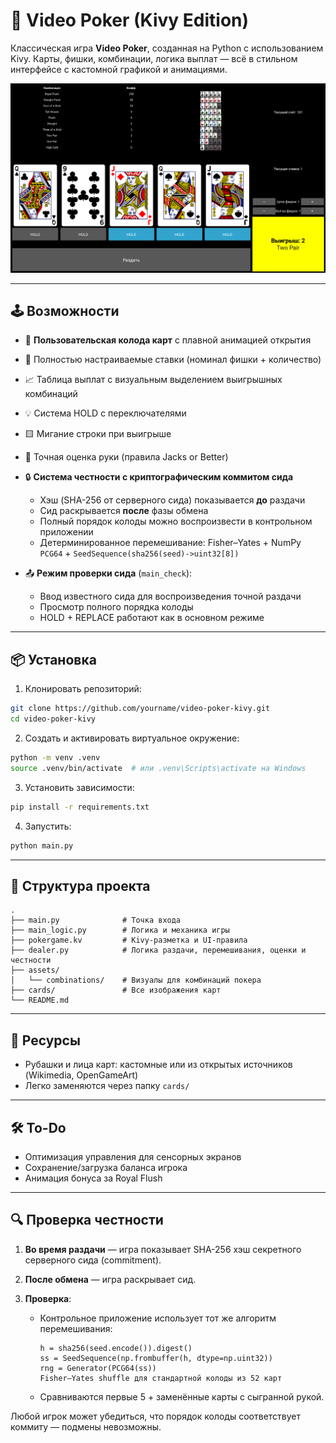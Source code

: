 # 🎰 Video Poker (Kivy Edition)

Классическая игра **Video Poker**, созданная на Python с использованием Kivy.
Карты, фишки, комбинации, логика выплат — всё в стильном интерфейсе с кастомной графикой и анимациями.

![Screenshot](assets/screenshots/demo.png)

---

## 🕹 Возможности

* 🎴 **Пользовательская колода карт** с плавной анимацией открытия

* 💸 Полностью настраиваемые ставки (номинал фишки + количество)

* 📈 Таблица выплат с визуальным выделением выигрышных комбинаций

* 💡 Система HOLD с переключателями

* 🟨 Мигание строки при выигрыше

* 🎯 Точная оценка руки (правила Jacks or Better)

* 🔒 **Система честности с криптографическим коммитом сида**

  * Хэш (SHA-256 от серверного сида) показывается **до** раздачи
  * Сид раскрывается **после** фазы обмена
  * Полный порядок колоды можно воспроизвести в контрольном приложении
  * Детерминированное перемешивание: Fisher–Yates + NumPy `PCG64` + `SeedSequence(sha256(seed)->uint32[8])`

* 📤 **Режим проверки сида** (`main_check`):

  * Ввод известного сида для воспроизведения точной раздачи
  * Просмотр полного порядка колоды
  * HOLD + REPLACE работают как в основном режиме

---

## 📦 Установка

1. Клонировать репозиторий:

```bash
git clone https://github.com/yourname/video-poker-kivy.git
cd video-poker-kivy
```

2. Создать и активировать виртуальное окружение:

```bash
python -m venv .venv
source .venv/bin/activate  # или .venv\Scripts\activate на Windows
```

3. Установить зависимости:

```bash
pip install -r requirements.txt
```

4. Запустить:

```bash
python main.py
```

---

## 🧱 Структура проекта

```
.
├── main.py              # Точка входа
├── main_logic.py        # Логика и механика игры
├── pokergame.kv         # Kivy-разметка и UI-правила
├── dealer.py            # Логика раздачи, перемешивания, оценки и честности
├── assets/
│   └── combinations/    # Визуалы для комбинаций покера
├── cards/               # Все изображения карт
└── README.md
```

---

## 🎨 Ресурсы

* Рубашки и лица карт: кастомные или из открытых источников (Wikimedia, OpenGameArt)
* Легко заменяются через папку `cards/`

---

## 🛠 To-Do

* Оптимизация управления для сенсорных экранов
* Сохранение/загрузка баланса игрока
* Анимация бонуса за Royal Flush

---

## 🔍 Проверка честности

1. **Во время раздачи** — игра показывает SHA-256 хэш секретного серверного сида (commitment).
2. **После обмена** — игра раскрывает сид.
3. **Проверка**:

   * Контрольное приложение использует тот же алгоритм перемешивания:

     ```
     h = sha256(seed.encode()).digest()
     ss = SeedSequence(np.frombuffer(h, dtype=np.uint32))
     rng = Generator(PCG64(ss))
     Fisher–Yates shuffle для стандартной колоды из 52 карт
     ```
   * Сравниваются первые 5 + заменённые карты с сыгранной рукой.

Любой игрок может убедиться, что порядок колоды соответствует коммиту — подмены невозможны.
